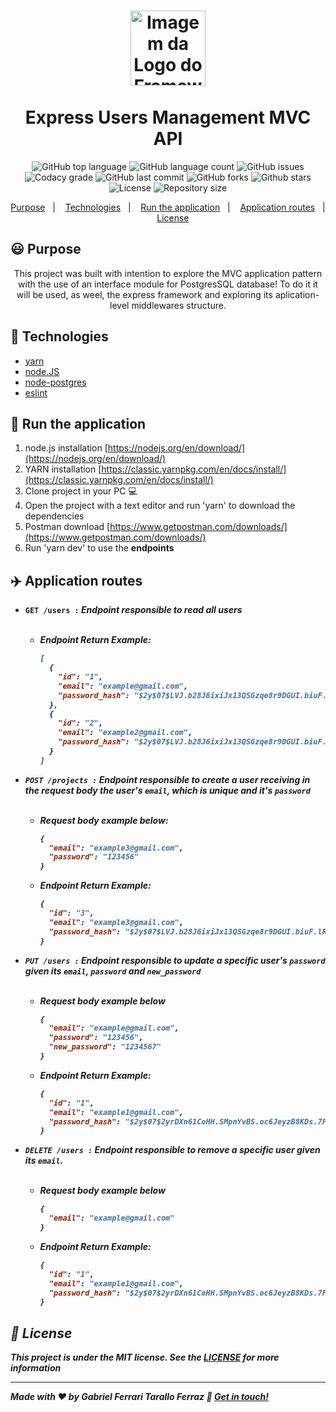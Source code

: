 <h1 align="center">
  <img alt="Imagem da Logo do Framework express.js" src="https://upload.wikimedia.org/wikipedia/commons/6/64/Expressjs.png" height="120" /><br><br> Express Users Management MVC API
</h1>

<p align="center">
  <img alt="GitHub top language" src="https://img.shields.io/github/languages/top/gftf2011/express-mvc">
  
  <img alt="GitHub language count" src="https://img.shields.io/github/languages/count/gftf2011/express-mvc">
  
  <img alt="GitHub issues" src="https://img.shields.io/github/issues/gftf2011/express-mvc">

  <img alt="Codacy grade" src="https://img.shields.io/codacy/grade/57da729bfb76423189a1dd294ffdcb59">
  
  <img alt="GitHub last commit" src="https://img.shields.io/github/last-commit/gftf2011/express-mvc">

  <img alt="GitHub forks" src="https://img.shields.io/github/forks/gftf2011/express-mvc">

  <img alt="Github stars" src="https://img.shields.io/github/stars/gftf2011/express-mvc">

  <img alt="License" src="https://img.shields.io/github/license/gftf2011/express-mvc">

  <img alt="Repository size" src="https://img.shields.io/github/repo-size/gftf2011/express-mvc">
</p>

<p align="center">
  <a href="#smiley-purpose">Purpose</a>&nbsp;&nbsp;&nbsp;|&nbsp;&nbsp;&nbsp;
  <a href="#rocket-technologies">Technologies</a>&nbsp;&nbsp;&nbsp;|&nbsp;&nbsp;&nbsp;
  <a href="#car-run-the-application">Run the application</a>&nbsp;&nbsp;&nbsp;|&nbsp;&nbsp;&nbsp;
  <a href="#airplane-application-routes">Application routes</a>&nbsp;&nbsp;&nbsp;|&nbsp;&nbsp;&nbsp;
  <a href="#memo-license">License</a>
</p>

## :smiley: Purpose

<p align="center">
  This project was built with intention to explore the MVC application pattern with the use of an interface module for PostgresSQL database! To do it it will be used, as weel, the express framework and exploring its aplication-level middlewares structure.
</p>

## :rocket: Technologies

-   [yarn](https://classic.yarnpkg.com/lang/en/)
-   [node.JS](https://nodejs.org/en/)
-   [node-postgres](https://node-postgres.com/)
-   [eslint](https://eslint.org/)

## :car: Run the application

 1. node.js installation [https://nodejs.org/en/download/](https://nodejs.org/en/download/)
 2. YARN installation [https://classic.yarnpkg.com/en/docs/install/](https://classic.yarnpkg.com/en/docs/install/)
 3. Clone project in your PC :computer:
 4. Open the project with a text editor and run 'yarn' to download the dependencies
 5. Postman download [https://www.getpostman.com/downloads/](https://www.getpostman.com/downloads/)
 6. Run 'yarn dev' to use the <strong>endpoints<strong/>

## :airplane: Application routes

- <strong>`GET /users :`<strong/> <i>Endpoint responsible to read all users<i/><br/><br/>
  * Endpoint Return Example:
    ```json
    [
      {
        "id": "1",
        "email": "example@gmail.com",
        "password_hash": "$2y$07$LVJ.b28J6ixiJx13QSGzqe8r9DGUI.biuF.lRIgSf2EXALCtIITci"
      },
      {
        "id": "2",
        "email": "example2@gmail.com",
        "password_hash": "$2y$07$LVJ.b28J6ixiJx13QSGzqe8r9DGUI.biuF.lRIgSf2EXALCtIITci"
      }
    ]
    ```
- <strong>`POST /projects :`<strong/> <i>Endpoint responsible to create a user receiving in the request body the user's `email`, which is unique and it's `password`<i/><br/><br/>
  * Request body example below:
    ```json
    {
      "email": "example3@gmail.com",
      "password": "123456"
    }
    ```
  * Endpoint Return Example:
    ```json
    {
      "id": "3",
      "email": "example3@gmail.com",
      "password_hash": "$2y$07$LVJ.b28J6ixiJx13QSGzqe8r9DGUI.biuF.lRIgSf2EXALCtIITci"
    }
    ```
- <strong>`PUT /users :`<strong/> <i>Endpoint responsible to update a specific user's `password` given its `email`, `password` and `new_password`<i/><br/><br/>
  * Request body example below
    ```json
    {
      "email": "example@gmail.com",
      "password": "123456",
      "new_password": "1234567"
    }
    ```
  * Endpoint Return Example:
    ```json
    {
      "id": "1",
      "email": "example1@gmail.com",
      "password_hash": "$2y$07$2yrDXn61CoHH.SMpnYvBS.oc6JeyzB8KDs.7FLoCK7IRThnxmdhBe"
    }
    ```
- <strong>`DELETE /users :`<strong/> <i>Endpoint responsible to remove a specific user given its `email`.<i/><br/><br/>
  * Request body example below
    ```json
    {
      "email": "example@gmail.com"
    }
    ```
  * Endpoint Return Example:
    ```json
    {
      "id": "1",
      "email": "example1@gmail.com",
      "password_hash": "$2y$07$2yrDXn61CoHH.SMpnYvBS.oc6JeyzB8KDs.7FLoCK7IRThnxmdhBe"
    }
    ```

## :memo: License

This project is under the MIT license. See the [LICENSE](https://github.com/gftf2011/express-mvc/blob/master/LICENSE) for more information

---
Made with ♥ by Gabriel Ferrari Tarallo Ferraz :wave: [Get in touch!](https://www.linkedin.com/in/gabriel-ferrari-tarallo-ferraz-7a4218135/)
